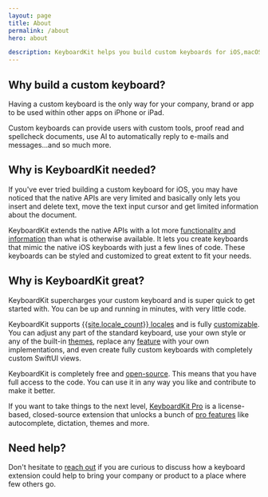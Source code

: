 ```yaml
---
layout: page
title: About
permalink: /about
hero: about

description: KeyboardKit helps you build custom keyboards for iOS,macOS, tvOS and watchOS, using native technologies like Swift and SwiftUI.
---
```


## Why build a custom keyboard?

Having a custom keyboard is the only way for your company, brand or app to be used within other apps on iPhone or iPad.

Custom keyboards can provide users with custom tools, proof read and spellcheck documents, use AI to automatically reply to e-mails and messages...and so much more.


## Why is KeyboardKit needed?

If you've ever tried building a custom keyboard for iOS, you may have noticed that the native APIs are very limited and basically only lets you insert and delete text, move the text input cursor and get limited information about the document. 

KeyboardKit extends the native APIs with a lot more [functionality and information](/features) than what is otherwise available. It lets you create keyboards that mimic the native iOS keyboards with just a few lines of code. These keyboards can be styled and customized to great extent to fit your needs. 


## Why is KeyboardKit great?

KeyboardKit supercharges your custom keyboard and is super quick to get started with. You can be up and running in minutes, with very little code.

KeyboardKit supports [{{site.locale_count}} locales](/locales) and is fully [customizable](/customization). You can adjust any part of the standard keyboard, use your own style or any of the built-in [themes](/themes), replace any [feature](/features) with your own implementations, and even create fully custom keyboards with completely custom SwiftUI views.

KeyboardKit is completely free and [open-source](/open-source). This means that you have full access to the code. You can use it in any way you like and contribute to make it better.

If you want to take things to the next level, [KeyboardKit Pro](/pro) is a license-based, closed-source extension that unlocks a bunch of [pro features](/pro) like autocomplete, dictation, themes and more.


## Need help?

Don't hesitate to [reach out](mailto:{{site.email}}) if you are curious to discuss how a keyboard extension could help to bring your company or product to a place where few others go.